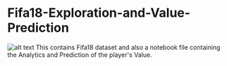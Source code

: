 # Fifa18-Exploration-and-Value-Prediction
![alt text](https://apollo2.dl.playstation.net/cdn/UP0006/CUSA08006_00/FREE_CONTENTqzAxlELrtkTcRNLp8KWT/PREVIEW_SCREENSHOT1_151250.jpg)
This contains Fifa18 dataset and also a notebook file containing the Analytics and Prediction of the player's Value.
